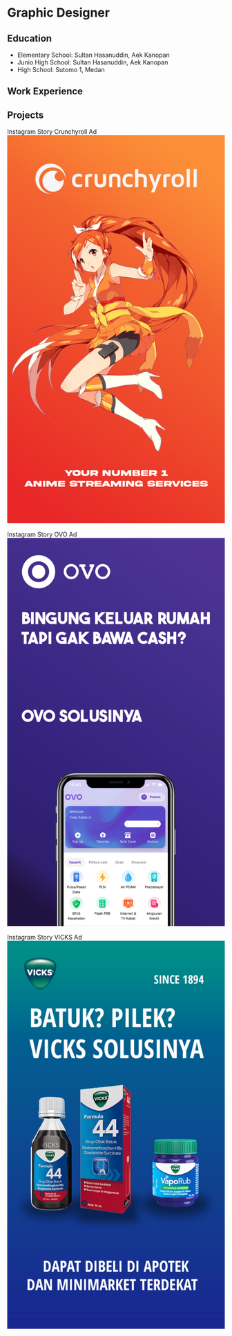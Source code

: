 # Graphic Designer

## Education
- Elementary School: Sultan Hasanuddin, Aek Kanopan
- Junio High School: Sultan Hasanuddin, Aek Kanopan
- High School: Sutomo 1, Medan

## Work Experience

## Projects
Instagram Story Crunchyroll Ad
![image](/asset/Story%20CRUNCHYROLL.jpg)

Instagram Story OVO Ad
![image](/asset/Story%20OVO.jpg)

Instagram Story VICKS Ad
![image](/asset/Story%20VICKS.jpg)
